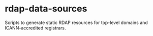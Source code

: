 # rdap-data-sources
Scripts to generate static RDAP resources for top-level domains and ICANN-accredited registrars.
